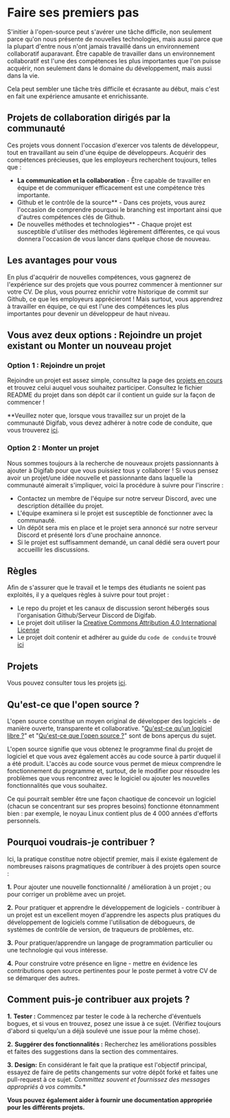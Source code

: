 # Faire ses premiers pas

S'initier à l'open-source peut s'avérer une tâche difficile, non seulement parce qu'on nous présente de nouvelles technologies, mais aussi parce que la plupart d'entre nous n'ont jamais travaillé dans un environnement collaboratif auparavant. Être capable de travailler dans un environnement collaboratif est l'une des compétences les plus importantes que l'on puisse acquérir, non seulement dans le domaine du développement, mais aussi dans la vie.

Cela peut sembler une tâche très difficile et écrasante au début, mais c'est en fait une expérience amusante et enrichissante.

## Projets de collaboration dirigés par la communauté

Ces projets vous donnent l'occasion d'exercer vos talents de développeur, tout en travaillant au sein d'une équipe de développeurs. Acquérir des compétences précieuses, que les employeurs recherchent toujours, telles que :

- **La communication et la collaboration** - Être capable de travailler en équipe et de communiquer efficacement est une compétence très importante.
- Github et le contrôle de la source** - Dans ces projets, vous aurez l'occasion de comprendre pourquoi le branching est important ainsi que d'autres compétences clés de Github.
- De nouvelles méthodes et technologies** - Chaque projet est susceptible d'utiliser des méthodes légèrement différentes, ce qui vous donnera l'occasion de vous lancer dans quelque chose de nouveau.

## Les avantages pour vous

En plus d'acquérir de nouvelles compétences, vous gagnerez de l'expérience sur des projets que vous pourrez commencer à mentionner sur votre CV. De plus, vous pourrez enrichir votre historique de commit sur Github, ce que les employeurs apprécieront ! Mais surtout, vous apprendrez à travailler en équipe, ce qui est l'une des compétences les plus importantes pour devenir un développeur de haut niveau.

## Vous avez deux options : Rejoindre un projet existant ou Monter un nouveau projet

### Option 1 : Rejoindre un projet

Rejoindre un projet est assez simple, consultez la page des [projets en cours](https://github.com/digifab-dev) et trouvez celui auquel vous souhaitez participer. Consultez le fichier README du projet dans son dépôt car il contient un guide sur la façon de commencer !

**Veuillez noter que, lorsque vous travaillez sur un projet de la communauté Digifab, vous devez adhérer à notre code de conduite, que vous trouverez [ici](https://github.com/digifab-dev/CodeDeConduite).

### Option 2 : Monter un projet

Nous sommes toujours à la recherche de nouveaux projets passionnants à ajouter à Digifab pour que vous puissiez tous y collaborer ! Si vous pensez avoir un projet/une idée nouvelle et passionnante dans laquelle la communauté aimerait s'impliquer, voici la procédure à suivre pour l'inscrire :

- Contactez un membre de l'équipe sur notre serveur Discord, avec une description détaillée du projet.
- L'équipe examinera si le projet est susceptible de fonctionner avec la communauté.
- Un dépôt sera mis en place et le projet sera annoncé sur notre serveur Discord et présenté lors d'une prochaine annonce.
- Si le projet est suffisamment demandé, un canal dédié sera ouvert pour accueillir les discussions.

## **Règles**

Afin de s'assurer que le travail et le temps des étudiants ne soient pas exploités, il y a quelques règles à suivre pour tout projet :

- Le repo du projet et les canaux de discussion seront hébergés sous l'organisation Github/Serveur Discord de Digifab.
- Le projet doit utiliser la [Creative Commons Attribution 4.0 International License](https://creativecommons.org/licenses/by/4.0/)
- Le projet doit contenir et adhérer au guide du `code de conduite` trouvé [ici](https://github.com/digifab-dev/CodeDeConduite)

## Projets

Vous pouvez consulter tous les projets [ici](https://github.com/digifab-dev).

## Qu'est-ce que l'open source ?

L'open source constitue un moyen original de développer des logiciels - de manière ouverte, transparente et collaborative. "[Qu'est-ce qu'un logiciel libre ?](https://www.gnu.org/philosophy/free-sw.fr.html)" et "[Qu'est-ce que l'open source ?](https://opensource.com/resources/what-open-source)" sont de bons aperçus du sujet.

L'open source signifie que vous obtenez le programme final du projet de logiciel et que vous avez également accès au code source à partir duquel il a été produit. L'accès au code source vous permet de mieux comprendre le fonctionnement du programme et, surtout, de le modifier pour résoudre les problèmes que vous rencontrez avec le logiciel ou ajouter les nouvelles fonctionnalités que vous souhaitez.

Ce qui pourrait sembler être une façon chaotique de concevoir un logiciel (chacun se concentrant sur ses propres besoins) fonctionne étonnamment bien : par exemple, le noyau Linux contient plus de 4 000 années d'efforts personnels.

## Pourquoi voudrais-je contribuer ?

Ici, la pratique constitue notre objectif premier, mais il existe également de nombreuses raisons pragmatiques de contribuer à des projets open source :

   **1.** Pour ajouter une nouvelle fonctionnalité / amélioration à un projet ; ou pour corriger un problème avec un projet.

   **2.** Pour pratiquer et apprendre le développement de logiciels - contribuer à un projet est un excellent moyen d'apprendre les aspects plus pratiques du développement de logiciels comme l'utilisation de débogueurs, de systèmes de contrôle de version, de traqueurs de problèmes, etc.

   **3.** Pour pratiquer/apprendre un langage de programmation particulier ou une technologie qui vous intéresse.

   **4.** Pour construire votre présence en ligne - mettre en évidence les contributions open source pertinentes pour le poste permet à votre CV de se démarquer des autres.

## Comment puis-je contribuer aux projets ?

**1.** **Tester :** Commencez par tester le code à la recherche d'éventuels bogues, et si vous en trouvez, posez une issue à ce sujet. (Vérifiez toujours d'abord si quelqu'un a déjà soulevé une issue pour la même chose).

**2.** **Suggérer des fonctionnalités :** Recherchez les améliorations possibles et faites des suggestions dans la section des commentaires.

**3.** **Design:** En considérant le fait que la pratique est l'objectif principal, essayez de faire de petits changements sur votre dépôt forké et faites une pull-request à ce sujet. *Committez souvent et fournissez des messages appropriés à vos commits.**

**Vous pouvez également aider à fournir une documentation appropriée pour les différents projets.**
